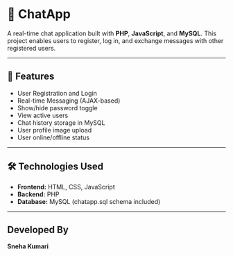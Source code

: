 # 💬 ChatApp

A real-time chat application built with **PHP**, **JavaScript**, and **MySQL**. This project enables users to register, log in, and exchange messages with other registered users.

---

## 🚀 Features

- User Registration and Login
- Real-time Messaging (AJAX-based)
- Show/hide password toggle
- View active users
- Chat history storage in MySQL
- User profile image upload
- User online/offline status

---

## 🛠️ Technologies Used

- **Frontend:** HTML, CSS, JavaScript
- **Backend:** PHP
- **Database:** MySQL (chatapp.sql schema included)

---
## Developed By
**Sneha Kumari**
